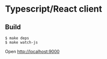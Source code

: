 # Typescript/React client

## Build

```
$ make deps
$ make watch-js
```

Open [http://localhost:9000](http://localhost:9000)